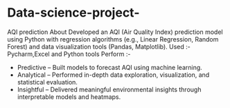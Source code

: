 # Data-science-project-
AQI prediction 
About 
Developed an AQI (Air Quality Index) prediction model using Python with regression algorithms (e.g., Linear Regression, Random Forest) and data visualization tools (Pandas, Matplotlib).
Used :- Pycharm,Excel and Python tools 
Perform :-
+ Predictive – Built models to forecast AQI using machine learning.
+ Analytical – Performed in-depth data exploration, visualization, and statistical evaluation.
+ Insightful – Delivered meaningful environmental insights through interpretable models and heatmaps.

  
